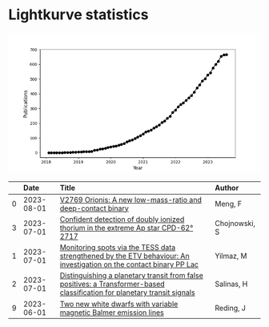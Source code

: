 
<h1>Lightkurve statistics</h1>
  
![publications](lightkurve-publications.png)  
  
|    | Date       | Title                                                                                                                                                                                       | Author        |
|---:|:-----------|:--------------------------------------------------------------------------------------------------------------------------------------------------------------------------------------------|:--------------|
|  0 | 2023-08-01 | [V2769 Orionis: A new low-mass-ratio and deep-contact binary](https://ui.adsabs.harvard.edu/abs/2023NewA..10202034M/abstract)                                                               | Meng, F       |
|  3 | 2023-07-01 | [Confident detection of doubly ionized thorium in the extreme Ap star CPD-62° 2717](https://ui.adsabs.harvard.edu/abs/2023MNRAS.522.5931C/abstract)                                         | Chojnowski, S |
|  1 | 2023-07-01 | [Monitoring spots via the TESS data strengthened by the ETV behaviour: An investigation on the contact binary PP Lac](https://ui.adsabs.harvard.edu/abs/2023NewA..10102022Y/abstract)       | Yilmaz, M     |
|  2 | 2023-07-01 | [Distinguishing a planetary transit from false positives: a Transformer-based classification for planetary transit signals](https://ui.adsabs.harvard.edu/abs/2023MNRAS.522.3201S/abstract) | Salinas, H    |
|  9 | 2023-06-01 | [Two new white dwarfs with variable magnetic Balmer emission lines](https://ui.adsabs.harvard.edu/abs/2023MNRAS.522..693R/abstract)                                                         | Reding, J     |
